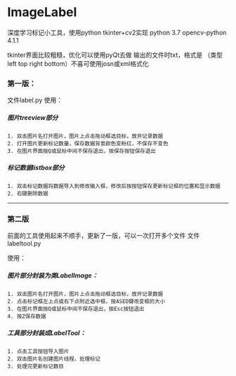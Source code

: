 # ImageLabel
深度学习标记小工具，使用python tkinter+cv2实现
python 3.7
opencv-python 4.1.1

tkinter界面比较粗糙，优化可以使用pyQt去做
输出的文件时txt，格式是 （类型 left top right bottom）不喜可使用josn或xml格式化

### 第一版：
文件label.py
使用：
##### 图片treeview部分
    1. 双击图片名打开图片，图片上点击拖动框选目标，放开记录数据
    2. 打开图片更新标记数量，保存数据背景颜色变粉红，不保存不变色
    3. 在图片界面按Q或鼠标中间不保存退出，按保存按钮保存退出
##### 标记数据listbox部分
    1. 双击标记数据将数据导入到修改输入框，修改后按按钮保存更新标记框的位置和显示数据
    2. 右键删除数据
    
-------------------------------------------------------------
### 第二版
前面的工具使用起来不顺手，更新了一版，可以一次打开多个文件
文件labeltool.py

使用：
##### 图片部分封装为类LabelImage：
    1. 双击图片名打开图片，图片上点击拖动框选目标，放开记录数据
    2. 点击标记框左上点或右下点附近选中框，按ASED键改变框的大小
    3. 在图片界面按Q或鼠标中间不保存退出，按Esc按钮退出
    4. 按Z保存数据
##### 工具部分封装成LabelTool：
    1. 点击工具按钮导入图片
    2. 双击图片名创建图片线程，处理标记
    3. 处理完更新标记数目